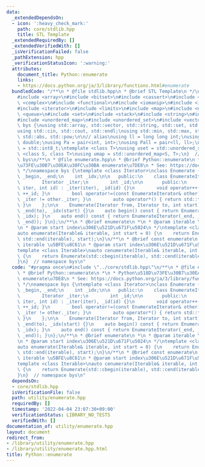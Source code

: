 ```yaml
---
data:
  _extendedDependsOn:
  - icon: ':heavy_check_mark:'
    path: core/stdlib.hpp
    title: STL Template
  _extendedRequiredBy: []
  _extendedVerifiedWith: []
  _isVerificationFailed: false
  _pathExtension: hpp
  _verificationStatusIcon: ':warning:'
  attributes:
    document_title: Python::enumerate
    links:
    - https://docs.python.org/ja/3/library/functions.html#enumerate
  bundledCode: "/**\n * @file stdlib.hpp\n * @brief STL Template\n */\n#include <algorithm>\n\
    #include <array>\n#include <bitset>\n#include <cassert>\n#include <cmath>\n#include\
    \ <complex>\n#include <functional>\n#include <iomanip>\n#include <iostream>\n\
    #include <iterator>\n#include <limits>\n#include <map>\n#include <numeric>\n#include\
    \ <queue>\n#include <set>\n#include <stack>\n#include <string>\n#include <type_traits>\n\
    #include <unordered_map>\n#include <unordered_set>\n#include <vector>\n\nnamespace\
    \ bys {\nusing std::array, std::vector, std::string, std::set, std::map, std::pair;\n\
    using std::cin, std::cout, std::endl;\nusing std::min, std::max, std::sort, std::reverse,\
    \ std::abs, std::pow;\n\n// alias\nusing ll = long long int;\nusing ld = long\
    \ double;\nusing Pa = pair<int, int>;\nusing Pall = pair<ll, ll>;\nusing ibool\
    \ = std::int8_t;\ntemplate <class T>\nusing uset = std::unordered_set<T>;\ntemplate\
    \ <class S, class T>\nusing umap = std::unordered_map<S, T>;\n}  // namespace\
    \ bys\n/**\n * @file enumerate.hpp\n * @brief Python::enumerate\n *\n * Python\u518D\
    \u73FE\u30B7\u30EA\u30FC\u30BA enumerate\u7DE8\n * See: https://docs.python.org/ja/3/library/functions.html#enumerate\n\
    \ */\nnamespace bys {\ntemplate <class Iterator>\nclass Enumerate {\n    Iterator\
    \ _begin, _end;\n    int _idx;\n\n   public:\n    class EnumerateIterator {\n\
    \        Iterator _iter;\n        int _id;\n\n       public:\n        EnumerateIterator(Iterator\
    \ iter, int id) : _iter(iter), _id(id) {}\n        void operator++() { ++_iter,\
    \ ++_id; }\n        bool operator!=(const EnumerateIterator& other) const { return\
    \ _iter != other._iter; }\n        auto operator*() { return std::tie(_id, *_iter);\
    \ }\n    };\n\n    Enumerate(Iterator from, Iterator to, int start) : _begin(from),\
    \ _end(to), _idx(start) {}\n    auto begin() const { return EnumerateIterator(_begin,\
    \ _idx); }\n    auto end() const { return EnumerateIterator(_end, _idx + std::distance(_begin,\
    \ _end)); }\n};\n/**\n * @brief enumerate\n *\n * @param iterable \u5BFE\u8C61\
    \n * @param start index\u306E\u521D\u671F\u5024\n */\ntemplate <class Iterable>\n\
    auto enumerate(Iterable& iterable, int start = 0) {\n    return Enumerate(std::begin(iterable),\
    \ std::end(iterable), start);\n}\n/**\n * @brief const enumerate\n *\n * @param\
    \ iterable \u5BFE\u8C61\n * @param start index\u306E\u521D\u671F\u5024\n */\n\
    template <class Iterable>\nauto cenumerate(Iterable& iterable, int start = 0)\
    \ {\n    return Enumerate(std::cbegin(iterable), std::cend(iterable), start);\n\
    }\n}  // namespace bys\n"
  code: "#pragma once\n#include \"../core/stdlib.hpp\"\n/**\n * @file enumerate.hpp\n\
    \ * @brief Python::enumerate\n *\n * Python\u518D\u73FE\u30B7\u30EA\u30FC\u30BA\
    \ enumerate\u7DE8\n * See: https://docs.python.org/ja/3/library/functions.html#enumerate\n\
    \ */\nnamespace bys {\ntemplate <class Iterator>\nclass Enumerate {\n    Iterator\
    \ _begin, _end;\n    int _idx;\n\n   public:\n    class EnumerateIterator {\n\
    \        Iterator _iter;\n        int _id;\n\n       public:\n        EnumerateIterator(Iterator\
    \ iter, int id) : _iter(iter), _id(id) {}\n        void operator++() { ++_iter,\
    \ ++_id; }\n        bool operator!=(const EnumerateIterator& other) const { return\
    \ _iter != other._iter; }\n        auto operator*() { return std::tie(_id, *_iter);\
    \ }\n    };\n\n    Enumerate(Iterator from, Iterator to, int start) : _begin(from),\
    \ _end(to), _idx(start) {}\n    auto begin() const { return EnumerateIterator(_begin,\
    \ _idx); }\n    auto end() const { return EnumerateIterator(_end, _idx + std::distance(_begin,\
    \ _end)); }\n};\n/**\n * @brief enumerate\n *\n * @param iterable \u5BFE\u8C61\
    \n * @param start index\u306E\u521D\u671F\u5024\n */\ntemplate <class Iterable>\n\
    auto enumerate(Iterable& iterable, int start = 0) {\n    return Enumerate(std::begin(iterable),\
    \ std::end(iterable), start);\n}\n/**\n * @brief const enumerate\n *\n * @param\
    \ iterable \u5BFE\u8C61\n * @param start index\u306E\u521D\u671F\u5024\n */\n\
    template <class Iterable>\nauto cenumerate(Iterable& iterable, int start = 0)\
    \ {\n    return Enumerate(std::cbegin(iterable), std::cend(iterable), start);\n\
    }\n}  // namespace bys\n"
  dependsOn:
  - core/stdlib.hpp
  isVerificationFile: false
  path: utility/enumerate.hpp
  requiredBy: []
  timestamp: '2022-04-04 23:07:30+09:00'
  verificationStatus: LIBRARY_NO_TESTS
  verifiedWith: []
documentation_of: utility/enumerate.hpp
layout: document
redirect_from:
- /library/utility/enumerate.hpp
- /library/utility/enumerate.hpp.html
title: Python::enumerate
---
```

